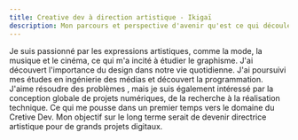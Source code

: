 ```yaml
---
title: Creative dev à direction artistique - Ikigaï
description: Mon parcours et perspective d'avenir qu'est ce qui découle de mon Ikigaï
---
```


Je suis passionné par les expressions artistiques, comme la mode, la musique et le cinéma, ce qui m'a incité à étudier le graphisme. J'ai découvert l'importance du design dans notre vie quotidienne. J'ai poursuivi mes études en ingénierie des médias et découvert la programmation. J'aime résoudre des problèmes , mais je suis également intéressé par la conception globale de projets numériques, de la recherche à la réalisation technique. Ce qui me pousse dans un premier temps vers le domaine du Cretive Dev. Mon objectif sur le long terme serait de devenir directrice artistique pour de grands projets digitaux.

